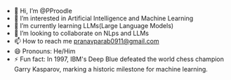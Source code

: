 - 👋 Hi, I’m @PProodle
- 👀 I’m interested in Artificial Intelligence and Machine Learning 
- 🌱 I’m currently learning LLMs(Large Language Models)
- 💞️ I’m looking to collaborate on NLps and LLMs
- 📫 How to reach me pranavparab0911@gmail.com
- 😄 Pronouns: He/Him
- ⚡ Fun fact: In 1997, IBM's Deep Blue defeated the world chess champion Garry Kasparov, marking a historic milestone for machine learning.

<!---
PProodle/PProodle is a ✨ special ✨ repository because its `README.md` (this file) appears on your GitHub profile.
You can click the Preview link to take a look at your changes.
--->
